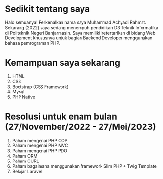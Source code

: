 # Sedikit tentang saya
Halo semuanya! Perkenalkan nama saya Muhammad Achyadi Rahmat.
Sekarang (2022) saya sedang menempuh pendidikan D3 Teknik Informatika di Politeknik Negeri Banjarmasin.
Saya memiliki ketertarikan di bidang Web Development khususnya untuk bagian Backend Developer menggunakan bahasa pemrograman PHP.

# Kemampuan saya sekarang
1. HTML
2. CSS 
3. Bootstrap (CSS Framework)
4. Mysql
5. PHP Native

# Resolusi untuk enam bulan (27/November/2022 - 27/Mei/2023)
1. Paham mengenai PHP OOP
2. Paham mengenai PHP MVC
3. Paham mengenai PHP PDO
4. Paham ORM
5. Paham CURL
6. Paham bagaimana menggunakan framework Slim PHP + Twig Template
7. Belajar Laravel
